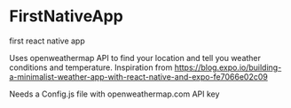 # FirstNativeApp
first react native app

Uses openweathermap API to find your location and tell you weather conditions and temperature.
Inspiration from https://blog.expo.io/building-a-minimalist-weather-app-with-react-native-and-expo-fe7066e02c09

Needs a Config.js file with openweathermap.com API key
